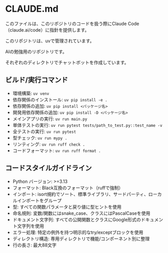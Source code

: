 # CLAUDE.md

このファイルは、このリポジトリのコードを扱う際にClaude Code（claude.ai/code）に指針を提供します。

このリポジトリは、uvで管理されています。

AIの勉強用のリポジトリです。

それぞれのディレクトリでチャットボットを作成しています。

## ビルド/実行コマンド

- 環境構築: `uv venv`
- 依存関係のインストール: `uv pip install -e .`
- 依存関係の追加: `uv pip install <パッケージ名>`
- 開発用依存関係の追加: `uv pip install -D <パッケージ名>`
- メインアプリの実行: `uv run main.py`
- 単体テストの実行: `uv run pytest tests/path_to_test.py::test_name -v`
- 全テストの実行: `uv run pytest`
- 型チェック: `uv run mypy .`
- リンティング: `uv run ruff check .`
- コードフォーマット: `uv run ruff format .`

## コードスタイルガイドライン

- Python バージョン: >=3.13
- フォーマット: Black互換のフォーマット（ruffで強制）
- インポート: isort規約でソート、標準ライブラリ、サードパーティ、ローカルインポートをグループ
- 型: すべての関数パラメータと戻り値に型ヒントを使用
- 命名規則: 変数/関数にはsnake_case、クラスにはPascalCaseを使用
- ドキュメント文字列: すべての公開関数とクラスにGoogle形式のドキュメント文字列を使用
- エラー処理: 特定の例外を持つ明示的なtry/exceptブロックを使用
- ディレクトリ構造: 専用ディレクトリで機能/コンポーネント別に整理
- 行の長さ: 最大88文字
